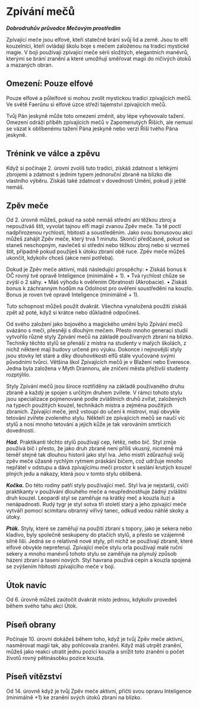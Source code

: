# Zpívání mečů

***Dobrodruhův průvodce Mečovým prostředím***

Zpívající meče jsou elfové, kteří statečně brání svůj lid a země. Jsou to elfí kouzelníci, kteří ovládají školu boje s mečem založenou na tradici mystické magie. V boji používají zpívající meče sérii složitých, elegantních manévrů, kterými se brání zranění a které umožňují směřovat magii do ničivých útoků a mazaných obran.

## Omezení: Pouze elfové
Pouze elfové a půlelfové si mohou zvolit mystickou tradici zpívajících mečů. Ve světě Faerûnu si elfové úzce střeží tajemství zpívajících mečů. 

Tvůj Pán jeskyně může toto omezení změnit, aby lépe vyhovovalo tažení. Omezení odráží příběh zpívajících mečů v Zapomenutých Říších, ale nemusí se vázat k oblíbenému tažení Pána jeskyně nebo verzi Říší tvého Pána jeskyně.

## Trénink ve válce a zpěvu
Když si počínaje 2. úrovní zvolíš tuto tradici, získáš zdatnost s lehkými zbrojemi a zdatnost s jedním typem jednoruční zbraně na blízko dle vlastního výběru. Získáš také zdatnost v dovednosti Umění, pokud ji ještě nemáš.

## Zpěv meče
Od 2. úrovně můžeš, pokud na sobě nemáš střední ani těžkou zbroj a nepoužíváš štít, vyvolat tajnou elfí magii zvanou Zpěv meče. Ta tě poctí nadpřirozenou rychlostí, hbitostí a  soustředěním. Jako svou bonusovou akci můžeš zahájit Zpěv meče, který trvá 1 minutu. Skončí předčasně, pokud se staneš neschopným, navlečeš si střední nebo těžkou zbroj nebo si vezmeš štít, případně pokud použiješ k útoku zbraní obě ruce. Zpěv meče můžeš ukončit, kdykoliv chceš (akce není potřeba).

Dokud je Zpěv meče aktivní, máš následující prospěchy:
• Získáš bonus k OČ rovný tvé opravě Inteligence (minimálně + 1).
• Tvá rychlost chůze se zvýší o 2 sáhy.
• Máš výhodu k ověřením Obratnosti (Akrobacie).
• Získáš bonus k záchranným hodům na Odolnost pro ověření soustředění na kouzlo. Bonus je roven tvé opravě Inteligence (minimálně + 1).

Tuto schopnost můžeš použít dvakrát. Všechna vynaložená použití získáš zpět až poté, když si krátce nebo důkladně odpočineš.

<Card header="Styly Zpívajících mečů"> 

Od svého založení jako bojového a magického umění bylo Zpívání mečů svázáno s meči, přesněji s dlouhým mečem. Přesto mnoho generací studií vytvořilo různé styly Zpívání mečů na základě používaných zbraní na blízko. Techniky těchto stylů se přenáší z mistra na studenty v malých školách, z nichž některé mají budovy určené pro výuku. Dokonce i nejnovější styly jsou stovky let staré a díky dlouhověkosti elfů stále vyučované svými původními tvůrci. Většina škol Zpívajících mečů je v Blažení nebo Everesce. Jedna byla založena v Myth Drannoru, ale zničení města přeživší studenty rozptýlilo.

Styly Zpívání mečů jsou široce roztříděny na základě používaného druhu zbraně a každý je spojen s určitým druhem zvířete. V rámci tohoto stylu jsou specializace pojmenované podle zvláštních druhů zvířat, založených na typech použitých kouzel, technikách mistra a zejména
použitých zbraních. Zpívající meče, jenž vstoupí do učení k mistrovi, mají obvykle tetování zvířete zvoleného stylu. Někteří ze zpívajících mečů se naučí víc stylů a nosí mnoho tetování a jejich kůže je tak varováním smrtících dovedností.

***Had.*** Praktikanti těchto stylů používají cep, řetěz, nebo bič. Styl zmije používá bič i přesto, že jako druh zbraně není příliš vkusný, nicméně má téměř stejně tak dlouhou historii jako styl lva. Jeho mistři zdůrazňují svůj zpěv meče úžasně rychlým rytmem práskání bičem, což udržuje mnoho nepřátel v odstupu a dává zpívajícímu meči prostor k seslání krutých kouzel plných jedu a nákazy, která jsou v tomto stylu oblíbená.

***Kočka.*** Do této rodiny patří styly používající meč. Styl lva je nejstarší, cvičí praktikanty v používání dlouhého meče a neupřednostňuje žádný zvláštní druh kouzel. Leopardí styl se zaměřuje na krátký meč a kouzla iluzí a nenápadnosti. Rudý tygr je styl sotva tři století starý
a jeho zpívající meče vytváří pomocí scimitaru obranný vířivý tanec, odkud vedou náhlé skoky a útoky.

***Pták.*** Styly, které se zaměřují na použití zbraní s topory, jako je sekera nebo kladivo, byly společně seskupeny do ptačích stylů, a přesto se vzájemně silně liší. Jedná se o relativně nové styly, při nichž se používají zbraně, které elfové obvykle nepreferují. Zpívající meče stylu orla používají malé ruční sekery a mnoho manévrů tohoto stylu se zaměřuje na plynulý způsob házení zbraní a tasení nových. Styl havrana používá cepín a kouzla spojená se zvýšením hbitosti zpívajícího meče v boji.

</Card>

## Útok navíc
Od 6. úrovně můžeš zaútočit dvakrát místo jednou, kdykoliv provedeš během svého tahu akci Útok.

## Píseň obrany
Počínaje 10. úrovní dokážeš během toho, když je tvůj Zpěv meče aktivní, nasměrovat magii tak, aby pohlcovala zranění. Když máš utrpět zranění, můžeš jako reakci utratit jednu pozici kouzla a snížit toto zranění o počet životů rovný pětinásobku pozice kouzla.

## Píseň vítězství
Od 14. úrovně když je tvůj Zpěv meče aktivní, přičti svou opravu Inteligence (minimálně +1) ke zranění svých útoků zbraní na blízko.
<!--stackedit_data:
eyJoaXN0b3J5IjpbLTExNjE2ODY3MzAsNzMwOTk4MTE2XX0=
-->